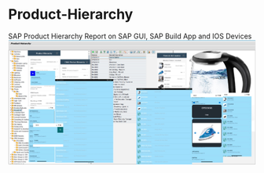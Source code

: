 # Product-Hierarchy
SAP Product Hierarchy Report on SAP GUI, SAP Build App and IOS Devices
![Alt text](https://github.com/ipravir/Product-Hierarchy/blob/7a5b1b8ac057f943a9ffa20f012656c01878424f/Images/Product-Hierarchy-SAP-GUI1-copy.jpg)


